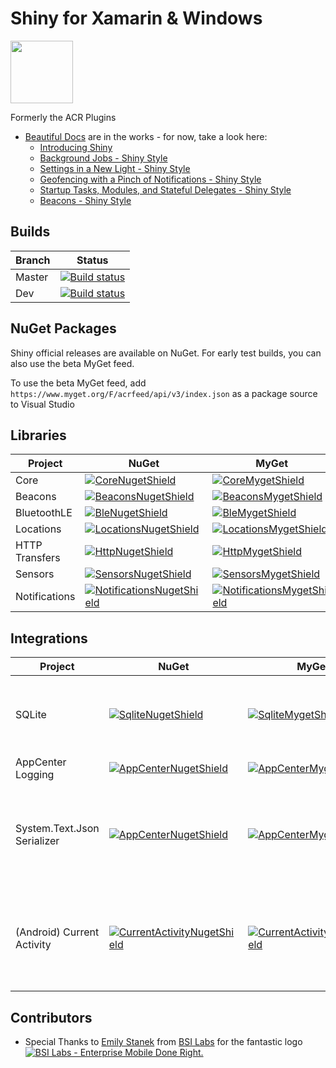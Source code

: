 ﻿# Shiny for Xamarin & Windows 
<img src="art/logo.png" width="100" /> 


Formerly the ACR Plugins

* [Beautiful Docs](https://shinylib.net) are in the works - for now, take a look here:
  * [Introducing Shiny](https://allancritchie.net/posts/introducingshiny)
  * [Background Jobs - Shiny Style](https://allancritchie.net/posts/shinyjobs)
  * [Settings in a New Light - Shiny Style](https://allancritchie.net/posts/shinysettings)
  * [Geofencing with a Pinch of Notifications - Shiny Style](https://allancritchie.net/posts/shiny-geofencing)
  * [Startup Tasks, Modules, and Stateful Delegates - Shiny Style](https://allancritchie.net/posts/shiny-di)
  * [Beacons - Shiny Style](https://allancritchie.net/posts/shiny-beacons)
  
  
## Builds

Branch|Status
------|------
Master|[![Build status](https://dev.azure.com/shinylib/shiny/_apis/build/status/Build?branchName=master)](https://dev.azure.com/shinylib/shiny/_build/latest?definitionId=1)
Dev|[![Build status](https://dev.azure.com/shinylib/shiny/_apis/build/status/Build?branchName=dev)](https://dev.azure.com/shinylib/shiny/_build/latest?definitionId=1)|


## NuGet Packages

Shiny official releases are available on NuGet. For early test builds, you can also use the beta MyGet feed.

To use the beta MyGet feed, add `https://www.myget.org/F/acrfeed/api/v3/index.json` as a package source to Visual Studio


## Libraries

|Project|NuGet|MyGet|
|-------|-----|-----|
|Core | [![CoreNugetShield]][CoreNuget] | [![CoreMygetShield]][CoreMyget] |
|Beacons | [![BeaconsNugetShield]][BeaconsNuget] | [![BeaconsMygetShield]][BeaconsMyget] |
|BluetoothLE| [![BleNugetShield]][BleNuget] | [![BleMygetShield]][BleMyget] |
|Locations| [![LocationsNugetShield]][LocationsNuget] | [![LocationsMygetShield]][LocationsMyget] |
|HTTP Transfers| [![HttpNugetShield]][HttpNuget] | [![HttpMygetShield]][HttpMyget] |
|Sensors| [![SensorsNugetShield]][SensorsNuget] | [![SensorsMygetShield]][SensorsMyget] |
|Notifications| [![NotificationsNugetShield]][NotificationsNuget] | [![NotificationsMygetShield]][NotificationsMyget] |

## Integrations
|Project|NuGet|MyGet|Description|
|-------|-----|-----|-----------|
|SQLite| [![SqliteNugetShield]][SqliteNuget] | [![SqliteMygetShield]][SqliteMyget] | Provides caching, logging, storage, & settings implementations
|AppCenter Logging| [![AppCenterNugetShield]][AppCenterNuget] | [![AppCenterMygetShield]][AppCenterMyget] | Log errors to AppCenter
|System.Text.Json Serializer| [![AppCenterNugetShield]][AppCenterNuget] | [![AppCenterMygetShield]][AppCenterMyget] | This is the new .NET serializer coming into modern .NET.  This will eventually be standard in Shiny
|(Android) Current Activity| [![CurrentActivityNugetShield]][CurrentActivityNuget] | [![CurrentActivityMygetShield]][CurrentActivityMyget] | If you use James Montemagno's current top activity plugin, Shiny can use it instead of its internal version

## Contributors
* Special Thanks to [Emily Stanek](https://github.com/emilystanek) from [BSI Labs](https://github.com/BSiLabs) for the fantastic logo  
[![BSI Labs - Enterprise Mobile Done Right.](https://bsilabs.ca/wp-content/uploads/2019/04/BSILabsLogo-Grey-Lg@0.25x.png)](https://bsilabs.ca)


[BeaconsNugetShield]: https://img.shields.io/nuget/v/Shiny.Beacons.svg
[BeaconsNuget]: https://www.nuget.org/packages/Shiny.Beacons/
[BeaconsMygetShield]: https://img.shields.io/myget/acrfeed/vpre/Shiny.Beacons.svg
[BeaconsMyget]: https://www.myget.org/feed/acrfeed/package/nuget/Shiny.Beacons

[CoreNugetShield]: https://img.shields.io/nuget/v/Shiny.Core.svg
[CoreNuget]: https://www.nuget.org/packages/Shiny.Core/
[CoreMygetShield]: https://img.shields.io/myget/acrfeed/vpre/Shiny.Core.svg
[CoreMyget]: https://www.myget.org/feed/acrfeed/package/nuget/Shiny.Core

[BleNugetShield]: https://img.shields.io/nuget/v/Shiny.BluetoothLE.svg
[BleNuget]: https://www.nuget.org/packages/Shiny.BluetoothLE/
[BleMygetShield]: https://img.shields.io/myget/acrfeed/vpre/Shiny.BluetoothLE.svg
[BleMyget]: https://www.myget.org/feed/acrfeed/package/nuget/Shiny.BluetoothLE

[LocationsNugetShield]: https://img.shields.io/nuget/v/Shiny.Locations.svg
[LocationsNuget]: https://www.nuget.org/packages/Shiny.Locations/
[LocationsMygetShield]: https://img.shields.io/myget/acrfeed/vpre/Shiny.Locations.svg
[LocationsMyget]: https://www.myget.org/feed/acrfeed/package/nuget/Shiny.Locations

[SensorsNugetShield]: https://img.shields.io/nuget/v/Shiny.Sensors.svg
[SensorsNuget]: https://www.nuget.org/packages/Shiny.Sensors/
[SensorsMygetShield]: https://img.shields.io/myget/acrfeed/vpre/Shiny.Sensors.svg
[SensorsMyget]: https://www.myget.org/feed/acrfeed/package/nuget/Shiny.Sensors

[HttpNugetShield]: https://img.shields.io/nuget/v/Shiny.Net.Http.svg
[HttpNuget]: https://www.nuget.org/packages/Shiny.Net.Http/
[HttpMygetShield]: https://img.shields.io/myget/acrfeed/vpre/Shiny.Net.Http.svg
[HttpMyget]: https://www.myget.org/feed/acrfeed/package/nuget/Shiny.Net.Http

[NotificationsNugetShield]: https://img.shields.io/nuget/v/Shiny.Notifications.svg
[NotificationsNuget]: https://www.nuget.org/packages/Shiny.Notifications/
[NotificationsMygetShield]: https://img.shields.io/myget/acrfeed/vpre/Shiny.Notifications.svg
[NotificationsMyget]: https://www.myget.org/feed/acrfeed/package/nuget/Shiny.Notifications

[SqliteNugetShield]: https://img.shields.io/nuget/v/Shiny.Integrations.Sqlite.svg
[SqliteNuget]: https://www.nuget.org/packages/Shiny.Integrations.Sqlite/
[SqliteMygetShield]: https://img.shields.io/myget/acrfeed/vpre/Shiny.Integrations.Sqlite.svg
[SqliteMyget]: https://www.myget.org/feed/acrfeed/package/nuget/Shiny.Integrations.Sqlite

[AppCenterNugetShield]: https://img.shields.io/nuget/v/Shiny.Logging.AppCenter.svg
[AppCenterNuget]: https://www.nuget.org/packages/Shiny.Logging.AppCenter/
[AppCenterMygetShield]: https://img.shields.io/myget/acrfeed/vpre/Shiny.Logging.AppCenter.svg
[AppCenterMyget]: https://www.myget.org/feed/acrfeed/package/nuget/Shiny.Logging.AppCenter

[CurrentActivityNugetShield]: https://img.shields.io/nuget/v/Shiny.Integrations.CurrentActivityPlugin.svg
[CurrentActivityNuget]: https://www.nuget.org/packages/Shiny.Integrations.CurrentActivityPlugin/
[CurrentActivityMygetShield]: https://img.shields.io/myget/acrfeed/vpre/Shiny.Integrations.CurrentActivityPlugin.svg
[CurrentActivityMyget]: https://www.myget.org/feed/acrfeed/package/nuget/Shiny.Integrations.CurrentActivityPlugin

[SysTextJsonNugetShield]: https://img.shields.io/nuget/v/Shiny.Integrations.SysTextJson.svg
[SysTextJsonNuget]: https://www.nuget.org/packages/Shiny.Integrations.SysTextJson/
[SysTextJsonMygetShield]: https://img.shields.io/myget/acrfeed/vpre/Shiny.Integrations.SysTextJson.svg
[SysTextJsonMyget]: https://www.myget.org/feed/acrfeed/package/nuget/Shiny.Integrations.SysTextJson
